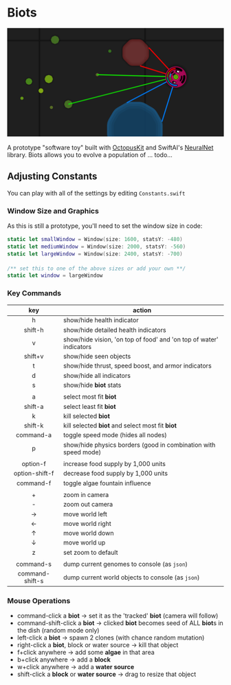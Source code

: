 
# Biots

![biots Screenshot](https://github.com/chessboy/Biots/blob/master/Biots.png)

A prototype "software toy" built with [OctopusKit](https://github.com/InvadingOctopus/octopuskit) and SwiftAI's [NeuralNet](https://github.com/Swift-AI/NeuralNet) library. Biots allows you to evolve a population of ... todo...

## Adjusting Constants
You can play with all of the settings by editing `Constants.swift`

### Window Size and Graphics
As this is still a prototype, you'll need to set the window size in code:

```swift
static let smallWindow = Window(size: 1600, statsY: -480)
static let mediumWindow = Window(size: 2000, statsY: -560)
static let largeWindow = Window(size: 2400, statsY: -700)

/** set this to one of the above sizes or add your own **/
static let window = largeWindow 
```

### Key Commands

|key|action|
|:-:|---|
|h|show/hide health indicator|
|shift-h|show/hide detailed health indicators|
|v|show/hide vision, 'on top of food' and 'on top of water' indicators|
|shift+v|show/hide seen objects|
|t|show/hide thrust, speed boost, and armor indicators|
|d|show/hide all indicators
|s|show/hide **biot** stats|
| | |
|a|select most fit **biot**|
|shift-a|select least fit **biot**|
|k|kill selected **biot**|
|shift-k|kill selected **biot** and select most fit **biot**|
|command-a|toggle speed mode (hides all nodes)|
|p|show/hide physics borders (good in combination with speed mode)|
| | |
|option-f|increase food supply by 1,000 units|
|option-shift-f|decrease food supply by 1,000 units|
|command-f|toggle algae fountain influence|
| | |
|+|zoom in camera|
|-|zoom out camera|
|→|move world left|
|←|move world right|
|↑|move world down|
|↓|move world up|
|z|set zoom to default|
| | |
|command-s |dump current genomes to console (as `json`)|
|command-shift-s |dump current world objects to console (as `json`)|

### Mouse Operations
- command-click a **biot** → set it as the 'tracked' **biot** (camera will follow)
- command-shift-click a **biot** → clicked **biot** becomes seed of ALL **biot**s in the dish (random mode only)
- left-click a **biot** → spawn 2 clones (with chance random mutation)
- right-click a **biot**, block or water source → kill that object
- f+click anywhere → add some **algae** in that area
- b+click anywhere → add a **block**
- w+click anywhere → add a **water source**
- shift-click a **block** or **water source** → drag to resize that object
